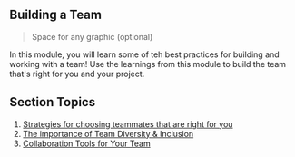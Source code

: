 ## Building a Team

> Space for any graphic (optional)

In this module, you will learn some of teh best practices for building and working with a team! Use the learnings from this module to build the team that's right for you and your project. 

## Section Topics

1. [Strategies for choosing teammates that are right for you](https://github.com/microsoft/ImagineCup/tree/main/2-Building-a-Team/1.%20Strategies%20for%20choosing%20teammates%20that%20are%20right%20for%20you)
2. [The importance of Team Diversity & Inclusion](https://github.com/microsoft/ImagineCup/tree/main/2-Building-a-Team/2.%20The%20importance%20of%20Team%20Diversity%20%26%20Inclusion)
3. [Collaboration Tools for Your Team](https://github.com/microsoft/ImagineCup/tree/main/2-Building-a-Team/3.%20Collaboration%20Tools%20for%20Your%20Team)
